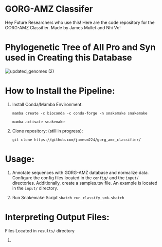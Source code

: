 # GORG-AMZ Classifer

Hey Future Researchers who use this! Here are the code repository for the GORG-AMZ Classifier.
Made by James Mullet and Nhi Vo!

# Phylogenetic Tree of All Pro and Syn used in Creating this Database
![updated_genomes (2)](https://github.com/jamesm224/gorg_db_update/assets/86495895/181bba39-b338-4553-97c3-8a7f553ec7fa)

# How to Install the Pipeline:

1. Install Conda/Mamba Environment:

       mamba create -c bioconda -c conda-forge -n snakemake snakemake
   
       mamba activate snakemake

2. Clone repository: (still in progress):

       git clone https://github.com/jamesm224/gorg_amz_classifier/

# Usage:

1. Annotate sequences with GORG-AMZ database and normalize data. Configure the config files located in the ```config/``` and the ```input/``` directories. Additionally, create a samples.tsv file. An example is located in the ```input/``` directory.

2. Run Snakemake Script
   ```sbatch run_classify_smk.sbatch```

# Interpreting Output Files:

Files Located in ```results/``` directory

1. 

     

